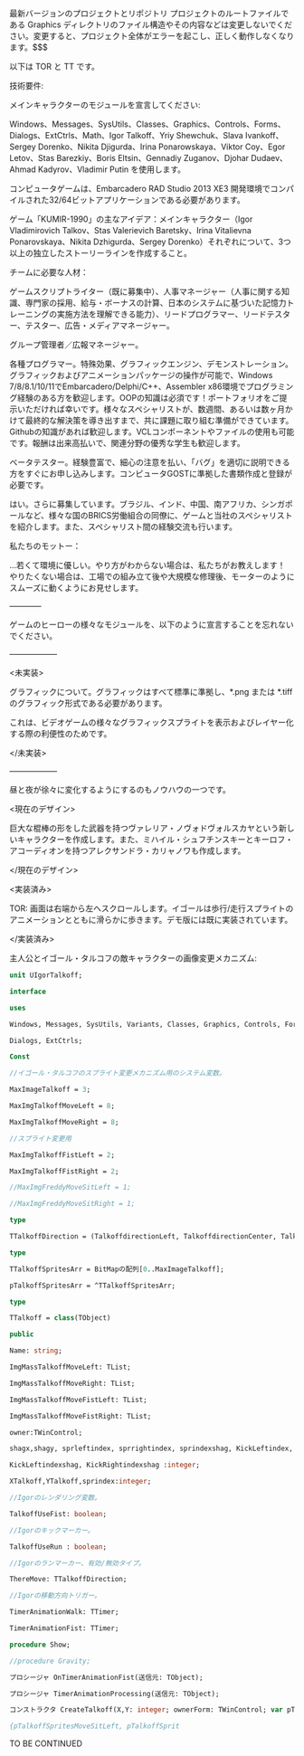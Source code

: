 最新バージョンのプロジェクトとリポジトリ プロジェクトのルートファイルである Graphics ディレクトリのファイル構造やその内容などは変更しないでください。変更すると、プロジェクト全体がエラーを起こし、正しく動作しなくなります。$$$

以下は TOR と TT です。

技術要件:

メインキャラクターのモジュールを宣言してください:

Windows、Messages、SysUtils、Classes、Graphics、Controls、Forms、Dialogs、ExtCtrls、Math、Igor Talkoff、Yriy Shewchuk、Slava Ivankoff、Sergey Dorenko、Nikita Djigurda、Irina Ponarowskaya、Viktor Coy、Egor Letov、Stas Barezkiy、Boris Eltsin、Gennadiy Zuganov、Djohar Dudaev、Ahmad Kadyrov、Vladimir Putin を使用します。

コンピュータゲームは、Embarcadero RAD Studio 2013 XE3 開発環境でコンパイルされた32/64ビットアプリケーションである必要があります。

ゲーム「KUMIR-1990」の主なアイデア：メインキャラクター（Igor Vladimirovich Talkov、Stas Valerievich Baretsky、Irina Vitalievna Ponarovskaya、Nikita Dzhigurda、Sergey Dorenko）それぞれについて、3つ以上の独立したストーリーラインを作成すること。

チームに必要な人材：

ゲームスクリプトライター（既に募集中）、人事マネージャー（人事に関する知識、専門家の採用、給与・ボーナスの計算、日本のシステムに基づいた記憶力トレーニングの実施方法を理解できる能力）、リードプログラマー、リードテスター、テスター、広告・メディアマネージャー。

グループ管理者／広報マネージャー。

各種プログラマー。特殊効果、グラフィックエンジン、デモンストレーション。グラフィックおよびアニメーションパッケージの操作が可能で、Windows 7/8/8.1/10/11でEmbarcadero/Delphi/C++、Assembler x86環境でプログラミング経験のある方を歓迎します。OOPの知識は必須です！ポートフォリオをご提示いただければ幸いです。様々なスペシャリストが、数週間、あるいは数ヶ月かけて最終的な解決策を導き出すまで、共に課題に取り組む準備ができています。Githubの知識があれば歓迎します。VCLコンポーネントやファイルの使用も可能です。報酬は出来高払いで、関連分野の優秀な学生も歓迎します。

ベータテスター。経験豊富で、細心の注意を払い、「バグ」を適切に説明できる方をすぐにお申し込みします。コンピュータGOSTに準拠した書類作成と登録が必要です。

はい。さらに募集しています。ブラジル、インド、中国、南アフリカ、シンガポールなど、様々な国のBRICS労働組合の同僚に、ゲームと当社のスペシャリストを紹介します。また、スペシャリスト間の経験交流も行います。

私たちのモットー：

…若くて環境に優しい。やり方がわからない場合は、私たちがお教えします！ やりたくない場合は、工場での組み立て後や大規模な修理後、モーターのようにスムーズに動くようにお見せします。

————

ゲームのヒーローの様々なモジュールを、以下のように宣言することを忘れないでください。

——————

<未実装>

グラフィックについて。グラフィックはすべて標準に準拠し、*.png または *.tiff のグラフィック形式である必要があります。

これは、ビデオゲームの様々なグラフィックスプライトを表示およびレイヤー化する際の利便性のためです。

</未実装>

——————

昼と夜が徐々に変化するようにするのもノウハウの一つです。

<現在のデザイン>

巨大な棍棒の形をした武器を持つヴァレリア・ノヴォドヴォルスカヤという新しいキャラクターを作成します。また、ミハイル・シュフチンスキーとキーロフ・アコーディオンを持つアレクサンドラ・カリャノワも作成します。

</現在のデザイン>

<実装済み>

TOR: 画面は右端から左へスクロールします。イゴールは歩行/走行スプライトのアニメーションとともに滑らかに歩きます。デモ版には既に実装されています。

</実装済み>

主人公とイゴール・タルコフの敵キャラクターの画像変更メカニズム:

```pascal
unit UIgorTalkoff;

interface

uses

Windows, Messages, SysUtils, Variants, Classes, Graphics, Controls, Forms,

Dialogs, ExtCtrls;

Const

//イゴール・タルコフのスプライト変更メカニズム用のシステム変数。

MaxImageTalkoff = 3;

MaxImgTalkoffMoveLeft = 8;

MaxImgTalkoffMoveRight = 8;

//スプライト変更用

MaxImgTalkoffFistLeft = 2;

MaxImgTalkoffFistRight = 2;

//MaxImgFreddyMoveSitLeft = 1;

//MaxImgFreddyMoveSitRight = 1;

type

TTalkoffDirection = (TalkoffdirectionLeft, TalkoffdirectionCenter, TalkoffdirectionRight, TalkoffdirectionFirstLeft, TalkoffdirectionFirstRight);

type

TTalkoffSpritesArr = BitMapの配列[0..MaxImageTalkoff];

pTalkoffSpritesArr = ^TTalkoffSpritesArr;

type

TTalkoff = class(TObject)

public

Name: string;

ImgMassTalkoffMoveLeft: TList;

ImgMassTalkoffMoveRight: TList;

ImgMassTalkoffMoveFistLeft: TList;

ImgMassTalkoffMoveFistRight: TList;

owner:TWinControl;

shagx,shagy, sprleftindex, sprrightindex, sprindexshag, KickLeftindex, KickRightindex,

KickLeftindexshag, KickRightindexshag :integer;

XTalkoff,YTalkoff,sprindex:integer;

//Igorのレンダリング変数。

TalkoffUseFist: boolean;

//Igorのキックマーカー。

TalkoffUseRun : boolean;

//Igorのランマーカー、有効/無効タイプ。

ThereMove: TTalkoffDirection;

//Igorの移動方向トリガー。

TimerAnimationWalk: TTimer;

TimerAnimationFist: TTimer;

procedure Show;

//procedure Gravity;

プロシージャ OnTimerAnimationFist(送信元: TObject);

プロシージャ TimerAnimationProcessing(送信元: TObject);

コンストラクタ CreateTalkoff(X,Y: integer; ownerForm: TWinControl; var pTalkoffSpritesLeft, pTalkoffSpritesRight, pTalkoffSpritesKickLeft, pTalkoffSpritesKickRight

{pTalkoffSpritesMoveSitLeft, pTalkoffSprit
``` 
TO BE CONTINUED

